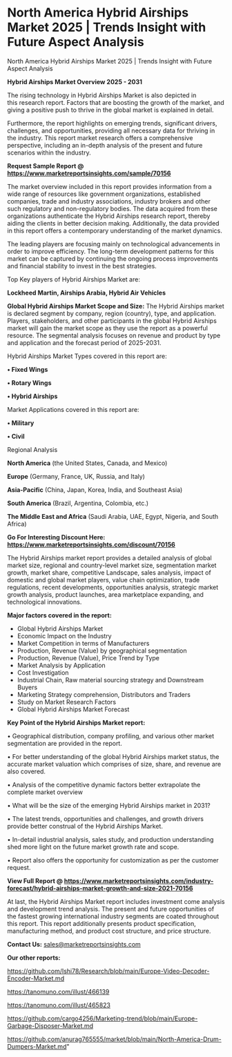 # North America Hybrid Airships Market 2025 | Trends Insight with Future Aspect Analysis
North America Hybrid Airships Market 2025 | Trends Insight with Future Aspect Analysis

<Strong> Hybrid Airships Market Overview 2025 - 2031</strong>

The rising technology in Hybrid Airships Market is also depicted in this research report. Factors that are boosting the growth of the market, and giving a positive push to thrive in the global market is explained in detail.

Furthermore, the report highlights on emerging trends, significant drivers, challenges, and opportunities, providing all necessary data for thriving in the industry. This report market research offers a comprehensive perspective, including an in-depth analysis of the present and future scenarios within the industry.

<strong>Request Sample Report @ <a href=https://www.marketreportsinsights.com/sample/70156>https://www.marketreportsinsights.com/sample/70156</a></strong>

The market overview included in this report provides information from a wide range of resources like government organizations, established companies, trade and industry associations, industry brokers and other such regulatory and non-regulatory bodies. The data acquired from these organizations authenticate the Hybrid Airships research report, thereby aiding the clients in better decision making. Additionally, the data provided in this report offers a contemporary understanding of the market dynamics.

The leading players are focusing mainly on technological advancements in order to improve efficiency. The long-term development patterns for this market can be captured by continuing the ongoing process improvements and financial stability to invest in the best strategies.

Top Key players of Hybrid Airships Market are:

<strong>Lockheed Martin, Airships Arabia, Hybrid Air Vehicles</strong>

<strong><b>Global Hybrid Airships Market Scope and Size:</b></strong>
The Hybrid Airships market is declared segment by company, region (country), type, and application. Players, stakeholders, and other participants in the global Hybrid Airships market will gain the market scope as they use the report as a powerful resource. The segmental analysis focuses on revenue and product by type and application and the forecast period of 2025-2031.

Hybrid Airships Market Types covered in this report are:

<strong>• Fixed Wings

• Rotary Wings

• Hybrid Airships</strong>

Market Applications covered in this report are:

<strong>• Military

• Civil</strong> 

Regional Analysis

<strong>North America</strong> (the United States, Canada, and Mexico)

<strong>Europe</strong> (Germany, France, UK, Russia, and Italy)

<strong>Asia-Pacific</strong> (China, Japan, Korea, India, and Southeast Asia)

<strong>South America</strong> (Brazil, Argentina, Colombia, etc.)

<strong>The Middle East and Africa</strong> (Saudi Arabia, UAE, Egypt, Nigeria, and South Africa)

<strong>Go For Interesting Discount Here: <a href=https://www.marketreportsinsights.com/discount/70156>https://www.marketreportsinsights.com/discount/70156</a></strong>

The Hybrid Airships market report provides a detailed analysis of global market size, regional and country-level market size, segmentation market growth, market share, competitive Landscape, sales analysis, impact of domestic and global market players, value chain optimization, trade regulations, recent developments, opportunities analysis, strategic market growth analysis, product launches, area marketplace expanding, and technological innovations.

<strong><b>Major factors covered in the report:</b></strong>
<ul>
  <li>Global Hybrid Airships Market </li>
  <li>Economic Impact on the Industry</li>
  <li>Market Competition in terms of Manufacturers</li>
  <li>Production, Revenue (Value) by geographical segmentation</li>
  <li>Production, Revenue (Value), Price Trend by Type</li>
  <li>Market Analysis by Application</li>
  <li>Cost Investigation</li>
  <li>Industrial Chain, Raw material sourcing strategy and Downstream Buyers</li>
  <li>Marketing Strategy comprehension, Distributors and Traders</li>
  <li>Study on Market Research Factors</li>
  <li>Global Hybrid Airships Market Forecast</li>
</ul>

<strong><b>Key Point of the Hybrid Airships Market report:</b></strong>

• Geographical distribution, company profiling, and various other market segmentation are provided in the report.

• For better understanding of the global Hybrid Airships market status, the accurate market valuation which comprises of size, share, and revenue are also covered.

• Analysis of the competitive dynamic factors better extrapolate the complete market overview

• What will be the size of the emerging Hybrid Airships market in 2031?

• The latest trends, opportunities and challenges, and growth drivers provide better construal of the Hybrid Airships Market.

• In-detail industrial analysis, sales study, and production understanding shed more light on the future market growth rate and scope.

• Report also offers the opportunity for customization as per the customer request.

<strong><b>View Full Report @ <a href=https://www.marketreportsinsights.com/industry-forecast/hybrid-airships-market-growth-and-size-2021-70156>https://www.marketreportsinsights.com/industry-forecast/hybrid-airships-market-growth-and-size-2021-70156</a></b></strong>


At last, the Hybrid Airships Market report includes investment come analysis and development trend analysis. The present and future opportunities of the fastest growing international industry segments are coated throughout this report. This report additionally presents product specification, manufacturing method, and product cost structure, and price structure.

<strong>Contact Us:</strong>
sales@marketreportsinsights.com

<strong>Our other reports:</strong>

<a href=https://github.com/Ishi78/Research/blob/main/Europe-Video-Decoder-Encoder-Market.md>https://github.com/Ishi78/Research/blob/main/Europe-Video-Decoder-Encoder-Market.md</a>

<a href=https://tanomuno.com/illust/466139>https://tanomuno.com/illust/466139</a>

<a href=https://tanomuno.com/illust/465823>https://tanomuno.com/illust/465823</a>

<a href=https://github.com/cargo4256/Marketing-trend/blob/main/Europe-Garbage-Disposer-Market.md>https://github.com/cargo4256/Marketing-trend/blob/main/Europe-Garbage-Disposer-Market.md</a>

<a href=https://github.com/anurag765555/market/blob/main/North-America-Drum-Dumpers-Market.md>https://github.com/anurag765555/market/blob/main/North-America-Drum-Dumpers-Market.md</a>"
